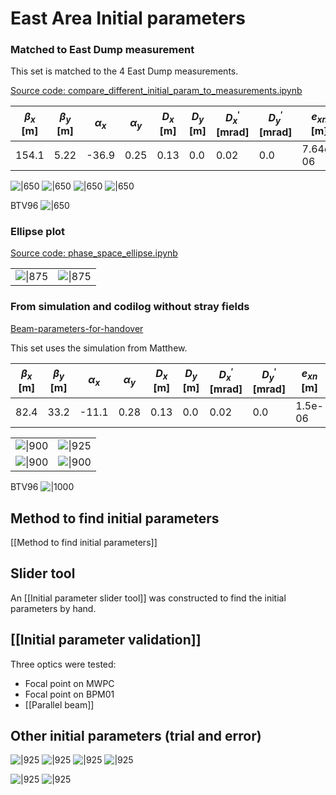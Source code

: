 # East Area Initial parameters

### Matched to East Dump measurement

This set is matched to the 4 East Dump measurements.

[Source code: compare_different_initial_param_to_measurements.ipynb](https://gitlab.cern.ch/eljohnso/quad-scan-east/-/blob/master/compare_different_initial_param_to_measurements.ipynb)

|$\beta_{x}$ [m]|$\beta_{y}$ [m]|$\alpha_{x}$|$\alpha_{y}$|$D_{x}$ [m]|$D_{y}$ [m]|$D^{'}_{x}$[mrad]|$D^{'}_{y}$[mrad]|$e_{xn}$ [m]|$e_{yn}$ [m]|$\frac{\Delta p}{p}$|
| -------- | -------- | --- | --- | --- | --- | --- | --- | --- | --- | -------- |
|154.1|5.22|-36.9|0.25|0.13|0.0|0.02|0.0|7.64e-06|3.53e-06|6.79e-4|

![|650](https://codimd.web.cern.ch/uploads/upload_67023da774f6a292a503c633e904ac57.png)
![|650](https://codimd.web.cern.ch/uploads/upload_d0a659b386f9c653d14929212c9729ba.png)
![|650](https://codimd.web.cern.ch/uploads/upload_d947fd81bf1ed8a7c2f56d6ff3a7c9dc.png)
![|650](https://codimd.web.cern.ch/uploads/upload_8f7643b017207a814c581347e7814211.png)


BTV96
![|650](https://codimd.web.cern.ch/uploads/upload_3397bd13cd74db333c8643923e03b50f.png)

### Ellipse plot

[Source code: phase_space_ellipse.ipynb](https://gitlab.cern.ch/eljohnso/quad-scan-east/-/blob/master/phase_space_ellipse.ipynb)

|     |     |
| --- | --- |
| ![\|875](https://codimd.web.cern.ch/uploads/upload_40ca1c255561712b5e57693b33902ddc.png)|  ![\|875](https://codimd.web.cern.ch/uploads/upload_9087bc8e77df9059f57202236c981c10.png) |

### From simulation and codilog without stray fields
[Beam-parameters-for-handover](https://codimd.web.cern.ch/wYNPyAq0R2m-LORJgHTQ-g#Beam-parameters-for-handover)

This set uses the simulation from Matthew.


|$\beta_{x}$ [m]|$\beta_{y}$ [m]|$\alpha_{x}$|$\alpha_{y}$|$D_{x}$ [m]|$D_{y}$ [m]|$D^{'}_{x}$[mrad]|$D^{'}_{y}$[mrad]|$e_{xn}$ [m]|$e_{yn}$ [m]|$\frac{\Delta p}{p}$|
| -------- | -------- | --- | --- | --- | --- | --- | --- | --- | --- | -------- |
|82.4|33.2|-11.1|0.28|0.13|0.0|0.02|0.0|1.5e-06|1.5e-06|1e-3|

|  |  |
| -------- | -------- |
|    ![\|900](https://codimd.web.cern.ch/uploads/upload_25acf673f097d33de255843a07e9dbb5.png)     |    ![\|925](https://codimd.web.cern.ch/uploads/upload_679ae8dc6180827b6987b0f3dbec2669.png)     |
|  ![\|900](https://codimd.web.cern.ch/uploads/upload_d545e51f434b866fae9bc60d80e0fb57.png)  |  ![\|900](https://codimd.web.cern.ch/uploads/upload_4f0e16238c8a6e1bbb9c4f857fe5eb4e.png)   |

BTV96
![|1000](https://codimd.web.cern.ch/uploads/upload_9cc71f6079f5504326d17adbfff326c3.png)


## Method to find initial parameters

[[Method to find initial parameters]]

## Slider tool
An [[Initial parameter slider tool]] was constructed to find the initial parameters by hand.

## [[Initial parameter validation]]

Three optics were tested:
* Focal point on MWPC
* Focal point on BPM01
* [[Parallel beam]]



## Other initial parameters (trial and error)

![|925](https://codimd.web.cern.ch/uploads/upload_f632d212e93025cf56a99b224199c9af.png)
![|925](https://codimd.web.cern.ch/uploads/upload_a3da50ed4b35cc209f6f7252415219fc.png)
![|925](https://codimd.web.cern.ch/uploads/upload_8776ea16e116d189f17c38ac71184bea.png)
![|925](https://codimd.web.cern.ch/uploads/upload_3fbef44fe5613f3dd683495fcb23d03e.png)

![|925](https://codimd.web.cern.ch/uploads/upload_0dd77196763a075d30cd4b8063b68139.png)
![|925](https://codimd.web.cern.ch/uploads/upload_14985a5736710f7b2ee2dbaa6b0b6166.png)
